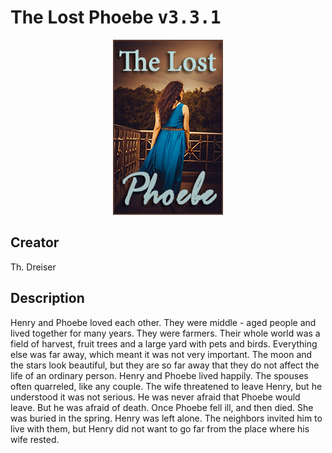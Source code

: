 
# The Lost Phoebe <kbd>v3.3.1</kbd>

<center>
  <img src="./cover-1024.jpg"/>
</center>

## Creator
Th. Dreiser

## Description
Henry and Phoebe loved each other. They were middle - aged people and lived together for many years. They were farmers. Their whole world was a field of harvest, fruit trees and a large yard with pets and birds. Everything else was far away, which meant it was not very important. The moon and the stars look beautiful, but they are so far away that they do not affect the life of an ordinary person. Henry and Phoebe lived happily. The spouses often quarreled, like any couple. The wife threatened to leave Henry, but he understood it was not serious. He was never afraid that Phoebe would leave. But he was afraid of death.  Once Phoebe fell ill, and then died. She was buried in the spring. Henry was left alone. The neighbors invited him to live with them, but Henry did not want to go far from the place where his wife rested.
